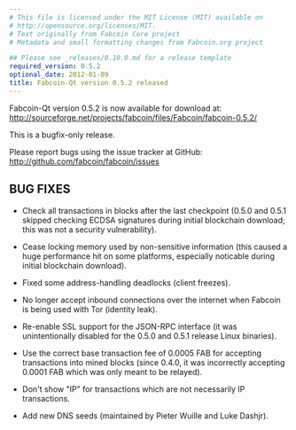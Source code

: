 ```yaml
---
# This file is licensed under the MIT License (MIT) available on
# http://opensource.org/licenses/MIT.
# Text originally from Fabcoin Core project
# Metadata and small formatting changes from Fabcoin.org project

## Please see _releases/0.10.0.md for a release template
required_version: 0.5.2
optional_date: 2012-01-09
title: Fabcoin-Qt version 0.5.2 released
---
```

Fabcoin-Qt version 0.5.2 is now available for download at:
<http://sourceforge.net/projects/fabcoin/files/Fabcoin/fabcoin-0.5.2/>

This is a bugfix-only release.

Please report bugs using the issue tracker at GitHub:
<http://github.com/fabcoin/fabcoin/issues>

BUG FIXES
---------

* Check all transactions in blocks after the last checkpoint (0.5.0 and 0.5.1
skipped checking ECDSA signatures during initial blockchain download; this was
not a security vulnerability).

* Cease locking memory used by non-sensitive information (this caused a huge
performance hit on some platforms, especially noticable during initial blockchain
download).

* Fixed some address-handling deadlocks (client freezes).

* No longer accept inbound connections over the internet when Fabcoin is being
used with Tor (identity leak).

* Re-enable SSL support for the JSON-RPC interface (it was unintentionally
disabled for the 0.5.0 and 0.5.1 release Linux binaries).

* Use the correct base transaction fee of 0.0005 FAB for accepting transactions
into mined blocks (since 0.4.0, it was incorrectly accepting 0.0001 FAB which was
only meant to be relayed).

* Don't show "IP" for transactions which are not necessarily IP transactions.

* Add new DNS seeds (maintained by Pieter Wuille and Luke Dashjr).
